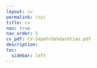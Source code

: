 ```yaml
---
layout: cv
permalink: /cv/
title: cv
nav: true
nav_order: 5
cv_pdf: CV-SepehrDehdashtian.pdf
description:
toc:
  sidebar: left
---
```

